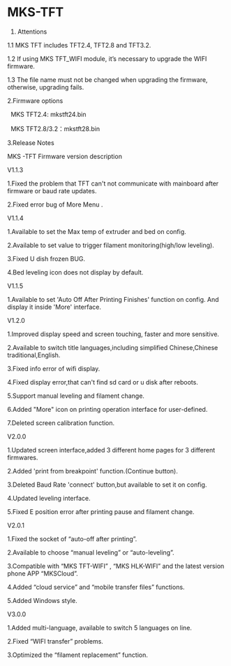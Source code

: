# MKS-TFT

1.  Attentions

1.1 MKS TFT includes TFT2.4, TFT2.8 and TFT3.2.

1.2 If using MKS TFT_WIFI module, it’s necessary to upgrade the WIFI firmware. 

1.3 The file name must not be changed when upgrading the firmware, otherwise, upgrading fails.

2.Firmware options

  MKS TFT2.4: mkstft24.bin
  
  MKS TFT2.8/3.2：mkstft28.bin
  
3.Release Notes

MKS -TFT Firmware version description

V1.1.3

1.Fixed the problem that TFT can't not communicate with mainboard after firmware or baud rate updates.

2.Fixed error bug of More Menu .

V1.1.4

1.Available to set the Max temp of extruder and bed on config.

2.Available to set value to trigger filament monitoring(high/low leveling).

3.Fixed U dish frozen BUG.

4.Bed leveling icon does not display by default.

V1.1.5

1.Available to set 'Auto Off After Printing Finishes' function on config. And display it inside 'More' interface.

V1.2.0

1.Improved display speed and screen touching, faster and more sensitive.

2.Available to switch title languages,including simplified Chinese,Chinese traditional,English.

3.Fixed info error of wifi display.

4.Fixed display error,that can't find sd card or u disk after reboots.

5.Support manual leveling and filament change.

6.Added "More" icon on printing operation interface for user-defined.

7.Deleted screen calibration function.

V2.0.0

1.Updated screen interface,added 3 different home pages for 3 different firmwares.

2.Added 'print from breakpoint' function.(Continue button).

3.Deleted Baud Rate 'connect' button,but available to set it on config.

4.Updated leveling interface.

5.Fixed E position error after printing pause and filament change.

V2.0.1

1.Fixed the socket of “auto-off after printing”.

2.Available to choose “manual leveling” or “auto-leveling”.

3.Compatible with “MKS TFT-WIFI” , “MKS HLK-WIFI” and the latest version phone APP “MKSCloud”.

4.Added “cloud service” and “mobile transfer files” functions.

5.Added Windows style.

V3.0.0

1.Added multi-language, available to switch 5 languages on line.

2.Fixed “WIFI transfer” problems.

3.Optimized the “filament replacement” function.
